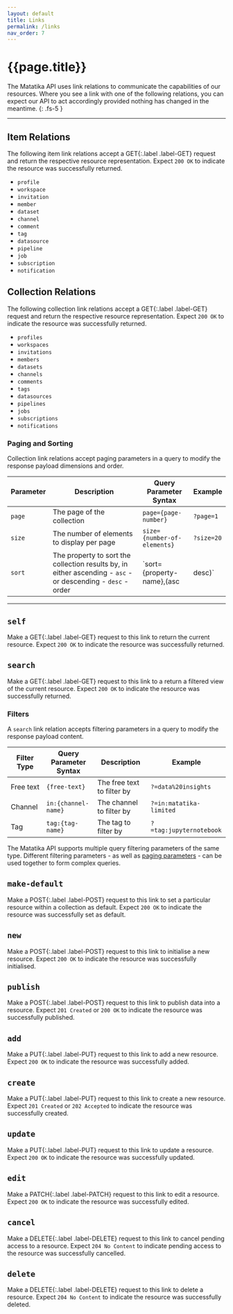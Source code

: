 ```yaml
---
layout: default
title: Links
permalink: /links
nav_order: 7
---
```


# {{page.title}}

The Matatika API uses link relations to communicate the capabilities of our resources.  Where you see a link with one of the following relations, you can expect our API to act accordingly provided nothing has changed in the meantime.
{: .fs-5 }

---

## Item Relations
The following item link relations accept a <span>GET</span>{:.label .label-GET} request and return the respective resource representation. Expect `200 OK` to indicate the resource was successfully returned.
- `profile`
- `workspace`
- `invitation`
- `member`
- `dataset`
- `channel`
- `comment`
- `tag`
- `datasource`
- `pipeline`
- `job`
- `subscription`
- `notification`

## Collection Relations
The following collection link relations accept a <span>GET</span>{:.label .label-GET} request and return the respective resource representation. Expect `200 OK` to indicate the resource was successfully returned.
- `profiles`
- `workspaces`
- `invitations`
- `members`
- `datasets`
- `channels`
- `comments`
- `tags`
- `datasources`
- `pipelines`
- `jobs`
- `subscriptions`
- `notifications`

### Paging and Sorting
Collection link relations accept paging parameters in a query to modify the response payload dimensions and order.

Parameter | Description | Query Parameter Syntax | Example
--- | --- | --- | ---
`page` | The page of the collection | `page={page-number}` | `?page=1`
`size` | The number of elements to display per page | `size={number-of-elements}` | `?size=20`
`sort` | The property to sort the collection results by, in either ascending - `asc` - or descending - `desc` -  order | `sort={property-name},(asc|desc)` | `?sort=name,asc`

---

## `self`
Make a <span>GET</span>{:.label .label-GET} request to this link to return the current resource. Expect `200 OK` to indicate the resource was successfully returned.

## `search`
Make a <span>GET</span>{:.label .label-GET} request to this link to a return a filtered view of the current resource. Expect `200 OK` to indicate the resource was successfully returned.

### Filters
A `search` link relation accepts filtering parameters in a query to modify the response payload content.

Filter Type | Query Parameter Syntax | Description | Example
--- | --- | --- | ---
Free text | `{free-text}` | The free text to filter by | `?=data%20insights`
Channel | `in:{channel-name}` | The channel to filter by | `?=in:matatika-limited`
Tag | `tag:{tag-name}` | The tag to filter by | `?=tag:jupyternotebook`

The Matatika API supports multiple query filtering parameters of the same type. Different filtering parameters - as well as [paging parameters](#paging) - can be used together to form complex queries. 

## `make-default`
Make a <span>POST</span>{:.label .label-POST} request to this link to set a particular resource within a collection as default. Expect `200 OK` to indicate the resource was successfully set as default.

## `new`
Make a <span>POST</span>{:.label .label-POST} request to this link to initialise a new resource. Expect `200 OK` to indicate the resource was successfully initialised.

## `publish`
Make a <span>POST</span>{:.label .label-POST} request to this link to publish data into a resource. Expect `201 Created` or `200 OK` to indicate the resource was successfully published.

## `add`
Make a <span>PUT</span>{:.label .label-PUT} request to this link to add a new resource. Expect `200 OK` to indicate the resource was successfully added.

## `create`
Make a <span>PUT</span>{:.label .label-PUT} request to this link to create a new resource. Expect `201 Created` or `202 Accepted` to indicate the resource was successfully created.

## `update`
Make a <span>PUT</span>{:.label .label-PUT} request to this link to update a resource. Expect `200 OK` to indicate the resource was successfully updated.

## `edit`
Make a <span>PATCH</span>{:.label .label-PATCH} request to this link to edit a resource. Expect `200 OK` to indicate the resource was successfully edited.

## `cancel` 
Make a <span>DELETE</span>{:.label .label-DELETE} request to this link to cancel pending access to a resource. Expect `204 No Content` to indicate pending access to the resource was successfully cancelled.

## `delete`
Make a <span>DELETE</span>{:.label .label-DELETE} request to this link to delete a resource. Expect `204 No Content` to indicate the resource was successfully deleted.
